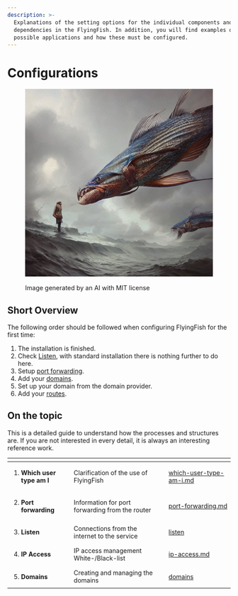 ```yaml
---
description: >-
  Explanations of the setting options for the individual components and
  dependencies in the FlyingFish. In addition, you will find examples of
  possible applications and how these must be configured.
---
```


# Configurations

<figure><img src="../../.gitbook/assets/781ecdd4-bd15-426f-a1b6-228319eaa3e9.jpeg" alt=""><figcaption><p>Image generated by an AI with MIT license</p></figcaption></figure>

## Short Overview

The following order should be followed when configuring FlyingFish for the first time:

1. The installation is finished.
2. Check [Listen](listen/), with standard installation there is nothing further to do here.&#x20;
3. Setup [port forwarding](port-forwarding.md).
4. Add your [domains](domains/).
5. Set up your domain from the domain provider.
6. Add your [routes](routes.md).

## On the topic

This is a detailed guide to understand how the processes and structures are. If you are not interested in every detail, it is always an interesting reference work.

<table data-view="cards"><thead><tr><th></th><th></th><th></th><th data-hidden data-card-target data-type="content-ref"></th></tr></thead><tbody><tr><td><ol><li><strong>Which user type am I</strong></li></ol></td><td>Clarification of the use of FlyingFish</td><td></td><td><a href="which-user-type-am-i.md">which-user-type-am-i.md</a></td></tr><tr><td><ol start="2"><li><strong>Port forwarding</strong></li></ol></td><td>Information for port forwarding from the router</td><td></td><td><a href="port-forwarding.md">port-forwarding.md</a></td></tr><tr><td><ol start="3"><li><strong>Listen</strong></li></ol></td><td>Connections from the internet to the service</td><td></td><td><a href="listen/">listen</a></td></tr><tr><td><ol start="4"><li><strong>IP Access</strong></li></ol></td><td>IP access management White-/Black-list</td><td></td><td><a href="ip-access.md">ip-access.md</a></td></tr><tr><td><ol start="5"><li><strong>Domains</strong></li></ol></td><td>Creating and managing the domains</td><td></td><td><a href="domains/">domains</a></td></tr></tbody></table>

